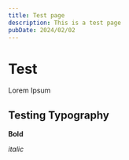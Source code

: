 ```yaml
---
title: Test page
description: This is a test page
pubDate: 2024/02/02
---
```

# Test

Lorem Ipsum

## Testing Typography

**Bold**

*italic*

